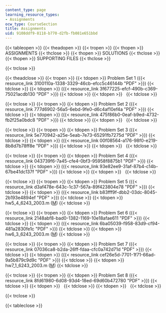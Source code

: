 ```yaml
---
content_type: page
learning_resource_types:
- Assignments
ocw_type: CourseSection
title: Assignments
uid: 9108ddf9-8118-b770-d2fb-fb081e651bbd
---
```


{{< tableopen >}}
{{< theadopen >}}
{{< tropen >}}
{{< thopen >}}
ASSIGNMENTS
{{< thclose >}}
{{< thopen >}}
SOLUTIONS
{{< thclose >}}
{{< thopen >}}
SUPPORTING FILES
{{< thclose >}}

{{< trclose >}}

{{< theadclose >}}
{{< tropen >}}
{{< tdopen >}}
Problem Set 1 ({{< resource_link 3100110a-1338-3329-46cb-efcc5c46144b "PDF" >}})
{{< tdclose >}}
{{< tdopen >}}
({{< resource_link 3f677225-efcf-490b-c369-75021acdb130 "PDF" >}})
{{< tdclose >}}
{{< tdopen >}}
 
{{< tdclose >}}

{{< trclose >}}
{{< tropen >}}
{{< tdopen >}}
Problem Set 2 ({{< resource_link 777d6902-56a5-6ebd-9fe0-d6c4af10ef4a "PDF" >}})
{{< tdclose >}}
{{< tdopen >}}
({{< resource_link 475f86b0-0eaf-b9ed-4732-fb2f25a0bdc8 "PDF" >}})
{{< tdclose >}}
{{< tdopen >}}
 
{{< tdclose >}}

{{< trclose >}}
{{< tropen >}}
{{< tdopen >}}
Problem Set 3 ({{< resource_link 5e770942-a25e-5eab-7e73-65291fb7275d "PDF" >}})
{{< tdclose >}}
{{< tdopen >}}
({{< resource_link 00f08564-a176-98f0-e219-8b8d7b78ff8e "PDF" >}})
{{< tdclose >}}
{{< tdopen >}}
 
{{< tdclose >}}

{{< trclose >}}
{{< tropen >}}
{{< tdopen >}}
Problem Set 4 ({{< resource_link 043739f6-7a45-cfe4-0bf3-95958f8875b1 "PDF" >}})
{{< tdclose >}}
{{< tdopen >}}
({{< resource_link 93e82ee9-31af-87b4-c14b-67be41dc137f "PDF" >}})
{{< tdclose >}}
{{< tdopen >}}
 
{{< tdclose >}}

{{< trclose >}}
{{< tropen >}}
{{< tdopen >}}
Problem Set 5 ({{< resource_link d3af478e-643c-1c37-567a-89f423804e78 "PDF" >}})
{{< tdclose >}}
{{< tdopen >}}
({{< resource_link b83fff9f-dbb2-03dc-8045-2b193e4894ef "PDF" >}})
{{< tdclose >}}
{{< tdopen >}}
hw5\_4\_6243\_2003.m ([M](./resolveuid/c399b34bb2ae6b9fa91bbd9efb4843e0))
{{< tdclose >}}

{{< trclose >}}
{{< tropen >}}
{{< tdopen >}}
Problem Set 6 ({{< resource_link 2148abf8-bad0-1382-1169-10e18afae611 "PDF" >}})
{{< tdclose >}}
{{< tdopen >}}
({{< resource_link 6ba05039-f958-83d9-cf94-481a2830fe1c "PDF" >}})
{{< tdclose >}}
{{< tdopen >}}
hw6\_3\_6243\_2003.m ([M](./resolveuid/9d12bfa0966d83559e4ea441959bef26))
{{< tdclose >}}

{{< trclose >}}
{{< tropen >}}
{{< tdopen >}}
Problem Set 7 ({{< resource_link 07036ca8-b2da-26ff-fdaa-cfc0a742d71d "PDF" >}})
{{< tdclose >}}
{{< tdopen >}}
({{< resource_link cef26e5d-7701-1f71-66ad-9a5b879c9d9c "PDF" >}})
{{< tdclose >}}
{{< tdopen >}}
hw7\_1\_6243\_2003.m ([M](./resolveuid/e3a43d6b53618aeae6970cde3e1fc0ca))
{{< tdclose >}}

{{< trclose >}}
{{< tropen >}}
{{< tdopen >}}
Problem Set 8 ({{< resource_link 8fd61980-6d08-93d4-18ed-69d60b472780 "PDF" >}})
{{< tdclose >}}
{{< tdopen >}}
 
{{< tdclose >}}
{{< tdopen >}}
 
{{< tdclose >}}

{{< trclose >}}

{{< tableclose >}}